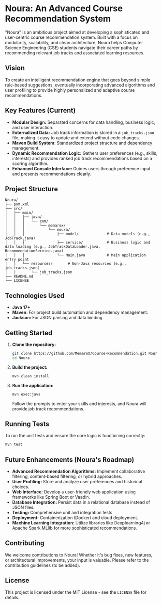 # Noura: An Advanced Course Recommendation System

"Noura" is an ambitious project aimed at developing a sophisticated and user-centric course recommendation system. Built with a focus on modularity, scalability, and clean architecture, Noura helps Computer Science Engineering (CSE) students navigate their career paths by recommending relevant job tracks and associated learning resources.

## Vision

To create an intelligent recommendation engine that goes beyond simple rule-based suggestions, eventually incorporating advanced algorithms and user profiling to provide highly personalized and adaptive course recommendations.

## Key Features (Current)

- **Modular Design:** Separated concerns for data handling, business logic, and user interaction.
- **Externalized Data:** Job track information is stored in a `job_tracks.json` file, making it easy to update and extend without code changes.
- **Maven Build System:** Standardized project structure and dependency management.
- **Dynamic Recommendation Logic:** Gathers user preferences (e.g., skills, interests) and provides ranked job track recommendations based on a scoring algorithm.
- **Enhanced Console Interface:** Guides users through preference input and presents recommendations clearly.

## Project Structure

```
Noura/
├── pom.xml
├── src/
│   ├── main/
│   │   ├── java/
│   │   │   └── com/
│   │   │       └── memarox/
│   │   │           └── noura/
│   │   │               ├── model/             # Data models (e.g., JobTrack.java)
│   │   │               ├── service/           # Business logic and data loading (e.g., JobTrackDataLoader.java, RecommendationService.java)
│   │   │               └── Main.java          # Main application entry point
│   │   └── resources/       # Non-Java resources (e.g., job_tracks.json)
│   │       └── job_tracks.json
├── README.md
└── LICENSE
```

## Technologies Used

- **Java 17+**
- **Maven:** For project build automation and dependency management.
- **Jackson:** For JSON parsing and data binding.

## Getting Started

1.  **Clone the repository:**
    ```bash
    git clone https://github.com/MemaroX/Course-Recommendation.git Noura
    cd Noura
    ```

2.  **Build the project:**
    ```bash
    mvn clean install
    ```

3.  **Run the application:**
    ```bash
    mvn exec:java
    ```
    Follow the prompts to enter your skills and interests, and Noura will provide job track recommendations.

## Running Tests

To run the unit tests and ensure the core logic is functioning correctly:

```bash
mvn test
```

## Future Enhancements (Noura's Roadmap)

- **Advanced Recommendation Algorithms:** Implement collaborative filtering, content-based filtering, or hybrid approaches.
- **User Profiling:** Store and analyze user preferences and historical choices.
- **Web Interface:** Develop a user-friendly web application using frameworks like Spring Boot or Vaadin.
- **Database Integration:** Persist data in a relational database instead of JSON files.
- **Testing:** Comprehensive unit and integration tests.
- **Deployment:** Containerization (Docker) and cloud deployment.
- **Machine Learning Integration:** Utilize libraries like Deeplearning4j or Apache Spark MLlib for more sophisticated recommendations.

## Contributing

We welcome contributions to Noura! Whether it's bug fixes, new features, or architectural improvements, your input is valuable. Please refer to the contribution guidelines (to be added).

## License

This project is licensed under the MIT License - see the `LICENSE` file for details.
